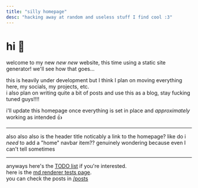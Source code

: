 ```yaml
---
title: "silly homepage"
desc: "hacking away at random and useless stuff I find cool :3"
---
```


# hi :wave:

welcome to my new *new* *new* website, this time using a static site generator! we'll see how that goes...

this is heavily under development but I think I plan on moving everything here, my socials, my projects, etc.  
i also plan on writing quite a bit of posts and use this as a blog, stay fucking tuned guys!!!!

i'll update this homepage once everything is set in place and *approximately* working as intended :+1:

---

also also also is the header title noticably a link to the homepage? like do i *need* to add a "home" navbar item?? genuinely wondering because even I can't tell sometimes

---


anyways here's the [TODO list](./TODO.md) if you're interested.  
here is the [md renderer tests page](./render-tests.md).  
you can check the posts in [/posts](./posts.vto)